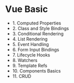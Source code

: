 # Vue Basic

<ul>
  <li>1. Computed Properties</li>
  <li>2. Class and Style Bindings</li>
  <li>3. Conditional Rendering</li>
  <li>4. List Rendering</li>
  <li>5. Event Handling</li>
  <li>6. Form Input Bindings</li>
  <li>7. Lifecycle Hooks</li>
  <li>8. Watchers</li>
  <li>9. Template Refs</li>
  <li>10. Components Basics</li>
  <li>11. CRUD</li>
<ul>

